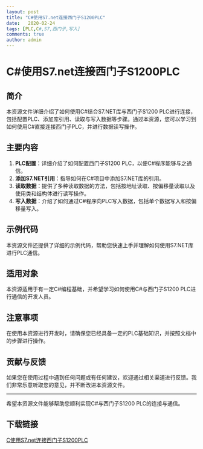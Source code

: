 ```yaml
---
layout: post
title: "C#使用S7.net连接西门子S1200PLC"
date:   2020-02-24
tags: [PLC,C#,S7,西门子,写入]
comments: true
author: admin
---
```

# C#使用S7.net连接西门子S1200PLC

## 简介
本资源文件详细介绍了如何使用C#结合S7.NET库与西门子S1200 PLC进行连接，包括配置PLC、添加库引用、读取与写入数据等步骤。通过本资源，您可以学习到如何使用C#直接连接西门子PLC，并进行数据读写操作。

## 主要内容
1. **PLC配置**：详细介绍了如何配置西门子S1200 PLC，以便C#程序能够与之通信。
2. **添加S7.NET引用**：指导如何在C#项目中添加S7.NET库的引用。
3. **读取数据**：提供了多种读取数据的方法，包括按地址读取、按偏移量读取以及使用类和结构体进行读写操作。
4. **写入数据**：介绍了如何通过C#程序向PLC写入数据，包括单个数据写入和按偏移量写入。

## 示例代码
本资源文件还提供了详细的示例代码，帮助您快速上手并理解如何使用S7.NET库进行PLC通信。

## 适用对象
本资源适用于有一定C#编程基础，并希望学习如何使用C#与西门子S1200 PLC进行通信的开发人员。

## 注意事项
在使用本资源进行开发时，请确保您已经具备一定的PLC基础知识，并按照文档中的步骤进行操作。

## 贡献与反馈
如果您在使用过程中遇到任何问题或有任何建议，欢迎通过相关渠道进行反馈。我们非常乐意听取您的意见，并不断改进本资源文件。

---

希望本资源文件能够帮助您顺利实现C#与西门子S1200 PLC的连接与通信。

## 下载链接

[C使用S7.net连接西门子S1200PLC](https://pan.quark.cn/s/b90bffcf9878)